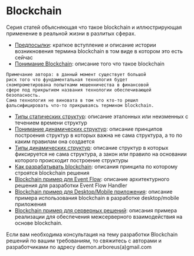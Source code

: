 # Blockchain

Серия статей объясняющая что такое blockchain и иллюстрирующая применение в реальной жизни в разлитых сферах.

* [Предпосылки](https://github.com/ArboreusSystems/arboreus_articles/blob/master/blockchain/prerequisites/rus.blockchain_prerequisites.md): краткое вступление и описание истории возникновения термина blockchain в том виде в котором это есть сейчас
* [Понимание Blockchain](https://github.com/ArboreusSystems/arboreus_articles/blob/master/blockchain/understanding_blockchain/rus.understanding_blockchain.md): описание того что такое blockchain
```
Примечание автора: в данный момент существует большой 
риск того что фундаментальная технология будет 
скомпрометирована попытками мошенничества в финансовой 
сфере под прикрытием названия технологии обеспечивающей
безопасность. 
Сама технология не виновата в том что кто-то решил
фальсифицировать что-то прикрываясь термином blockchain.
```
* [Типы статических структур](https://github.com/ArboreusSystems/arboreus_articles/blob/master/blockchain/the_types_of_chained_statical_structures/rus.the_types_of_chained_statical_structures.md): описание эталонных или неизменных с течением времени структур 
* [Понимание динамических структур](https://github.com/ArboreusSystems/arboreus_articles/blob/master/blockchain/understanding_blockchain_dynamical_structures/rus.understanding_blockchain_dynamical_structures.md): описание принципов построения структур в которых важна не сама структура, а то по каким правилам она создается
* [Типы динамических структур](https://github.com/ArboreusSystems/arboreus_articles/blob/master/blockchain/the_types_of_chained_dynamical_structures/rus.types_of_dynamical_structures.md): описание структур в которых фиксируется не сама структура, а закон или правило на основании которого происходит построение структуры
* [Как разрабатывать blockchain](https://github.com/ArboreusSystems/arboreus_articles/blob/master/blockchain/how_to_do_blockchain/rus.how_to_do_blockchain.md): описания принципа по которому строятся blockchain решения
* [Blockchain пример для Event Flow](https://github.com/ArboreusSystems/arboreus_articles/blob/master/blockchain/bc_example_event_flow/rus.bce_events_flow.md): описание архитектурного решения для разработки Event Flow Handler
* [Blockchain пример для Desktop/Mobile приложения](https://github.com/ArboreusSystems/arboreus_articles/blob/master/blockchain/bc_example_desktop_mobile_application/rus.bce_desktop_mobile_application.md): описание примера использования blockchain в разработке desktop/mobile приложения
* [Blockchain пример для серверных решений](https://github.com/ArboreusSystems/arboreus_articles/blob/master/blockchain/bc_example_connected_servers/rus.bce_connected_servers.md): описания примера реализации для обеспечения межсерверного взаимодействия на основе blockchain.

Если вам необходима консультация на тему разработки Blockchain решений по вашим требованиям, то свяжитесь с авторами и разработчиками по адресу daemon.arboreus(a)gmail.com